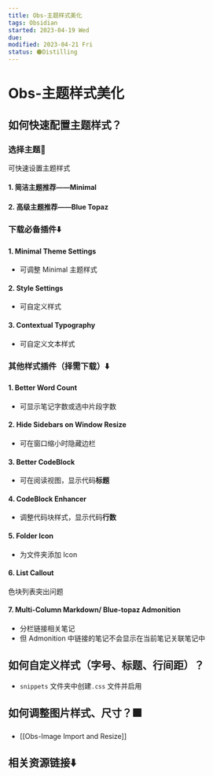 ```yaml
---
title: Obs-主题样式美化
tags: Obsidian
started: 2023-04-19 Wed
due:
modified: 2023-04-21 Fri
status: 🟠Distilling
---
```

# Obs-主题样式美化
## 如何快速配置主题样式？
### 选择主题🎨
可快速设置主题样式
#### 1. 简洁主题推荐——Minimal

#### 2. 高级主题推荐——Blue Topaz

### 下载必备插件⬇️
#### 1. Minimal Theme Settings
- 可调整 Minimal 主题样式
#### 2. Style Settings
- 可自定义样式
#### 3. Contextual Typography
- 可自定义文本样式
### 其他样式插件（择需下载）⬇️
#### 1. Better Word Count
- 可显示笔记字数或选中片段字数
#### 2. Hide Sidebars on Window Resize
- 可在窗口缩小时隐藏边栏
#### 3. Better CodeBlock
- 可在阅读视图，显示代码**标题**
#### 4. CodeBlock Enhancer
- 调整代码块样式，显示代码**行数**
#### 5. Folder Icon
- 为文件夹添加 Icon
#### 6. List Callout
色块列表突出问题
#### 7. Multi-Column Markdown/ Blue-topaz Admonition
- 分栏链接相关笔记
- 但 Admonition 中链接的笔记不会显示在当前笔记关联笔记中
## 如何自定义样式（字号、标题、行间距）？
- `snippets` 文件夹中创建`.css` 文件并启用
## 如何调整图片样式、尺寸？🟩
- [[Obs-Image Import and Resize]]

## 相关资源链接⬇️
